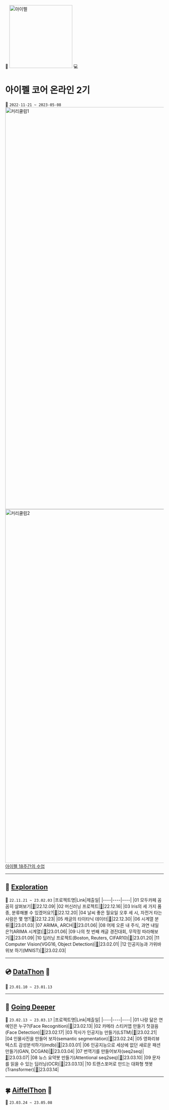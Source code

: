 :school: [<img width="200" alt="아이펠" src="https://user-images.githubusercontent.com/103846429/236384076-f419bad9-d4f6-4a07-a3cb-f8e4f60f6200.png">](https://aiffel.io/) :computer:

# 아이펠 코어 온라인 2기
:calendar: `2022-11-21 ~ 2023-05-08`  
<img width="1276" alt="커리큘럼1" src="https://user-images.githubusercontent.com/103846429/236385010-04f71f49-3795-4e84-91e4-2179cacacc71.png">  
<img width="1123" alt="커리큘럼2" src="https://user-images.githubusercontent.com/103846429/236385079-296b3bf3-01ed-42d7-a53e-7f9c9797105b.png">  
[아이펠 18주간의 수업](https://github.com/M-05/aiffel_onlin_class/tree/main/every_single_week)  

---
:closed_book: [Exploration](https://github.com/M-05/aiffel_onlin_class/tree/main/Exploration)
---
:seedling: `22.11.21 ~ 23.02.03`
|프로젝트명|Link|제출일|
|----|----|----|
|01 모두카페 꼼꼼히 살펴보기|[:seedling:](https://github.com/M-05/aiffel_onlin_class/blob/main/Exploration/%5BE-01%5DStudy_Cafe%20%5B22.12.09%5D.ipynb)|22.12.09|
|02 머신러닝 프로젝트|[:seedling:](https://github.com/M-05/aiffel_onlin_class/blob/main/Exploration/%5BE-02%5DAirbnb_in_New_York%20%5B22.12.16%5D.ipynb)|22.12.16|
|03 Iris의 세 가지 품종, 분류해볼 수 있겠어요?|[:seedling:](https://github.com/M-05/aiffel_onlin_class/blob/main/Exploration/%5BE-03%5Ddigits%2C%20wine%2C%20cancer%20%5B22.12.20%5D.ipynb)|22.12.20|
|04 날씨 좋은 월요일 오후 세 시, 자전거 타는 사람은 몇 명?|[:seedling:](https://github.com/M-05/aiffel_onlin_class/blob/main/Exploration/%5BE-04%5Ddiabetes%20%26%20bike-sharing-demand%20%5B22.12.23%5D.ipynb)|22.12.23|
|05 캐글의 타이타닉 데이터|[:seedling:](https://github.com/M-05/aiffel_onlin_class/blob/main/Exploration/%5BE-05%5DTitanic%20%5B22.12.30%5D.ipynb)|22.12.30|
|06 시계열 분류|[:seedling:](https://github.com/M-05/aiffel_onlin_class/blob/main/Exploration/%5BE-06%5DTime%20Series%20%5B23.01.03%5D.ipynb)|23.01.03|
|07 ARIMA, ARCH|[:seedling:](https://github.com/M-05/aiffel_onlin_class/blob/main/Exploration/%5BE-07%5DARIMA%2C%20ARCH%20%5B23.01.06%5D.ipynb)|23.01.06|
|08 어제 오른 내 주식, 과연 내일은?(ARIMA 시계열)|[:seedling:](https://github.com/M-05/aiffel_onlin_class/blob/main/Exploration/%5BE-08%5DPredict%20stocks%20%5B23.01.06%5D.ipynb)|23.01.06|
|09 나의 첫 번째 캐글 경진대회, 무작정 따라해보기|[:seedling:](https://github.com/M-05/aiffel_onlin_class/blob/main/Exploration/%5BE-09%5Dchallenge2019%20%5B23.01.09%5D.ipynb)|23.01.09|
|10 딥러닝 프로젝트(Boston, Reuters, CIFAR10)|[:seedling:](https://github.com/M-05/aiffel_onlin_class/blob/main/Exploration/%5BE-10%5DDeep_Learning_Project%20%5B23.01.20%5D.ipynb)|23.01.20|
|11 Computer Vision(VGG16, Object Detection)|[:seedling:](https://github.com/M-05/aiffel_onlin_class/tree/main/Exploration/E-11%20%5B23.02.01%5D)|23.02.01|
|12 인공지능과 가위바위보 하기(MNIST)|[:seedling:](https://github.com/M-05/aiffel_onlin_class/blob/main/Exploration/%5BE-12%5DRockPaperScissor%20%5B23.02.03%5D.ipynb)|23.02.03|



---
:cd: [DataThon](https://github.com/M-05/aiffel_onlin_class/tree/main/Data-Thon) :ghost:
---
:cactus: `23.01.10 ~ 23.01.13`


---
:blue_book: [Going Deeper](https://github.com/M-05/aiffel_onlin_class/tree/main/Going%20Deeper)
---
:leaves: `23.02.13 ~ 23.03.17`
|프로젝트명|Link|제출일|
|----|----|----|
|01 나랑 닮은 연예인은 누구?(Face Recognition)|[:musical_score:](https://github.com/M-05/aiffel_onlin_class/blob/main/Going%20Deeper/%5BGD-01%5Dface_recognition_with_castlemoney%20%5B23.02.13%5D.ipynb)|23.02.13|
|02 카메라 스티커앱 만들기 첫걸음(Face Detection)|[:newspaper:](https://github.com/M-05/aiffel_onlin_class/blob/main/Going%20Deeper/%5BGD-02%5Dput_cat_whiskers_on_jiyoung%20%5B23.02.17%5D.ipynb)|23.02.17|
|03 작사가 인공지능 만들기(LSTM)|[:musical_keyboard:](https://github.com/M-05/aiffel_onlin_class/blob/main/Going%20Deeper/%5BGD-03%5Dcompose_lyrics_for_u%20%5B23.02.21%5D.ipynb)|23.02.21|
|04 인물사진을 만들어 보자(semantic segmentation)|[:musical_score:](https://github.com/M-05/aiffel_onlin_class/blob/main/Going%20Deeper/%5BGD-04%5Dshallow_depth_of_field%20%5B23.02.24%5D.ipynb)|23.02.24|
|05 영화리뷰 텍스트 감성분석하기(imdb)|[:newspaper:](https://github.com/M-05/aiffel_onlin_class/blob/main/Going%20Deeper/%5BGD-05%5Dnaver_sentiment_movie_with_j%26j%20%5B23.03.01%5D.ipynb)|23.03.01|
|06 인공지능으로 세상에 없던 새로운 패션 만들기(GAN, DCGAN)|[:musical_keyboard:](https://github.com/M-05/aiffel_onlin_class/blob/main/Going%20Deeper/GD-06%20%5B23.03.04%5D/%5BGD-06%5Dthe_saddest%20%5B23.03.04%5D.ipynb)|23.03.04|
|07 번역기를 만들어보자(seq2seq)|[:musical_score:](https://github.com/M-05/aiffel_onlin_class/blob/main/Going%20Deeper/GD-07%20%5B23.03.07%5D/%5BGD-07%5Dsecond_translate_E%26F.ipynb)|23.03.07|
|08 뉴스 요약봇 만들기(Attentional seq2seq)|[:newspaper:](https://github.com/M-05/aiffel_onlin_class/blob/main/Going%20Deeper/GD-08%20%5B23.03.10%5D/%5BGD-08%5DNewJeans_Attention.ipynb)|23.03.10|
|09 문자를 읽을 수 있는 딥러닝(OCR)|[:musical_keyboard:](https://github.com/M-05/aiffel_onlin_class/blob/main/Going%20Deeper/GD-09%20%5B23.03.13%5D/%5BGD-09%5DOCR.ipynb)|23.03.13|
|10 트랜스포머로 만드는 대화형 챗봇(Transformer)|[:musical_score:](https://github.com/M-05/aiffel_onlin_class/tree/main/Going%20Deeper/GD-10%20%5B23.03.14%5D)|23.03.14|

---
:four_leaf_clover: [AiffelThon](https://github.com/aiffelthon-gal/gal) :telescope:
---
:deciduous_tree: `23.03.24 ~ 23.05.08`
